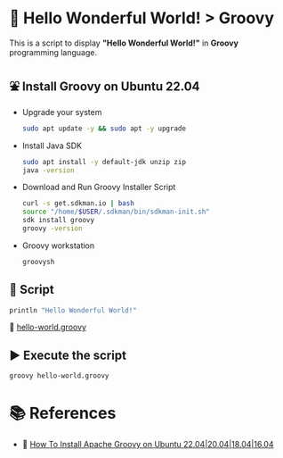 # :notebook: Hello Wonderful World! > Groovy 
This is a script to display **"Hello Wonderful World!"** in **Groovy** programming language.

## :fountain: Install Groovy on Ubuntu 22.04

- Upgrade your system
  
  ```bash
  sudo apt update -y && sudo apt -y upgrade
  ```

- Install Java SDK
  
  ```bash
  sudo apt install -y default-jdk unzip zip
  java -version
  ```

- Download and Run Groovy Installer Script
  
  ```bash
  curl -s get.sdkman.io | bash
  source "/home/$USER/.sdkman/bin/sdkman-init.sh"
  sdk install groovy
  groovy -version
  ```

- Groovy workstation
  
  ```bash
  groovysh
  ```

## :page_facing_up: Script

```groovy
println "Hello Wonderful World!"
```

:link: [hello-world.groovy](hello-world.groovy)


## :arrow_forward: Execute the script

```bash
groovy hello-world.groovy
```

# :books: References
- :link: [How To Install Apache Groovy on Ubuntu 22.04|20.04|18.04|16.04](https://computingforgeeks.com/how-to-install-apache-groovy-on-ubuntu/)
